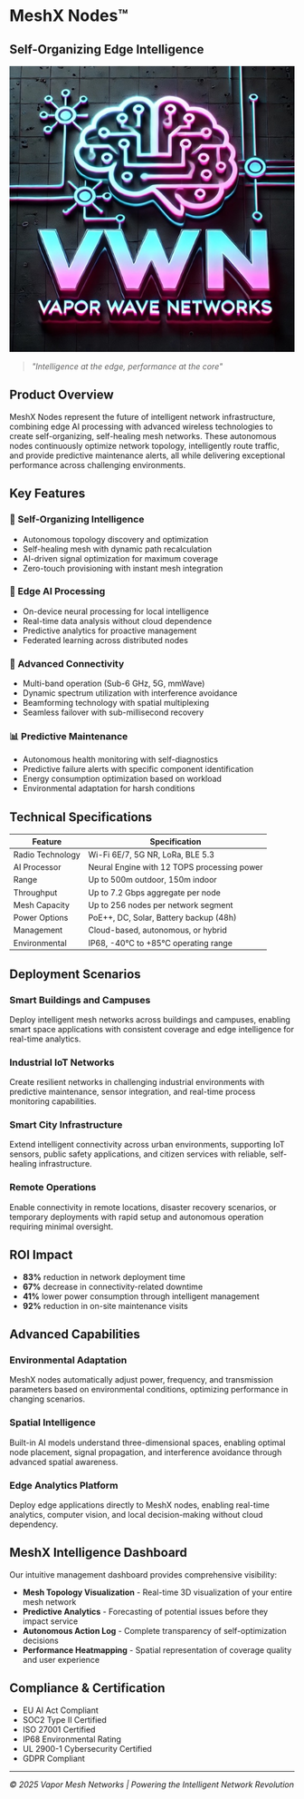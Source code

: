 # MeshX Nodes™
## Self-Organizing Edge Intelligence

![MeshX Nodes](../img/logo-600.jpg)

> *"Intelligence at the edge, performance at the core"*

## Product Overview

MeshX Nodes represent the future of intelligent network infrastructure, combining edge AI processing with advanced wireless technologies to create self-organizing, self-healing mesh networks. These autonomous nodes continuously optimize network topology, intelligently route traffic, and provide predictive maintenance alerts, all while delivering exceptional performance across challenging environments.

## Key Features

### 🤖 Self-Organizing Intelligence
- Autonomous topology discovery and optimization
- Self-healing mesh with dynamic path recalculation
- AI-driven signal optimization for maximum coverage
- Zero-touch provisioning with instant mesh integration

### 🧠 Edge AI Processing
- On-device neural processing for local intelligence
- Real-time data analysis without cloud dependence
- Predictive analytics for proactive management
- Federated learning across distributed nodes

### 📡 Advanced Connectivity
- Multi-band operation (Sub-6 GHz, 5G, mmWave)
- Dynamic spectrum utilization with interference avoidance
- Beamforming technology with spatial multiplexing
- Seamless failover with sub-millisecond recovery

### 📊 Predictive Maintenance
- Autonomous health monitoring with self-diagnostics
- Predictive failure alerts with specific component identification
- Energy consumption optimization based on workload
- Environmental adaptation for harsh conditions

## Technical Specifications

| Feature | Specification |
|---------|---------------|
| Radio Technology | Wi-Fi 6E/7, 5G NR, LoRa, BLE 5.3 |
| AI Processor | Neural Engine with 12 TOPS processing power |
| Range | Up to 500m outdoor, 150m indoor |
| Throughput | Up to 7.2 Gbps aggregate per node |
| Mesh Capacity | Up to 256 nodes per network segment |
| Power Options | PoE++, DC, Solar, Battery backup (48h) |
| Management | Cloud-based, autonomous, or hybrid |
| Environmental | IP68, -40°C to +85°C operating range |

## Deployment Scenarios

### Smart Buildings and Campuses
Deploy intelligent mesh networks across buildings and campuses, enabling smart space applications with consistent coverage and edge intelligence for real-time analytics.

### Industrial IoT Networks
Create resilient networks in challenging industrial environments with predictive maintenance, sensor integration, and real-time process monitoring capabilities.

### Smart City Infrastructure
Extend intelligent connectivity across urban environments, supporting IoT sensors, public safety applications, and citizen services with reliable, self-healing infrastructure.

### Remote Operations
Enable connectivity in remote locations, disaster recovery scenarios, or temporary deployments with rapid setup and autonomous operation requiring minimal oversight.

## ROI Impact

- **83%** reduction in network deployment time
- **67%** decrease in connectivity-related downtime
- **41%** lower power consumption through intelligent management
- **92%** reduction in on-site maintenance visits

## Advanced Capabilities

### Environmental Adaptation
MeshX nodes automatically adjust power, frequency, and transmission parameters based on environmental conditions, optimizing performance in changing scenarios.

### Spatial Intelligence
Built-in AI models understand three-dimensional spaces, enabling optimal node placement, signal propagation, and interference avoidance through advanced spatial awareness.

### Edge Analytics Platform
Deploy edge applications directly to MeshX nodes, enabling real-time analytics, computer vision, and local decision-making without cloud dependency.

## MeshX Intelligence Dashboard

Our intuitive management dashboard provides comprehensive visibility:

- **Mesh Topology Visualization** - Real-time 3D visualization of your entire mesh network
- **Predictive Analytics** - Forecasting of potential issues before they impact service
- **Autonomous Action Log** - Complete transparency of self-optimization decisions
- **Performance Heatmapping** - Spatial representation of coverage quality and user experience

## Compliance & Certification

- EU AI Act Compliant
- SOC2 Type II Certified
- ISO 27001 Certified
- IP68 Environmental Rating
- UL 2900-1 Cybersecurity Certified
- GDPR Compliant

---

*© 2025 Vapor Mesh Networks | Powering the Intelligent Network Revolution*
